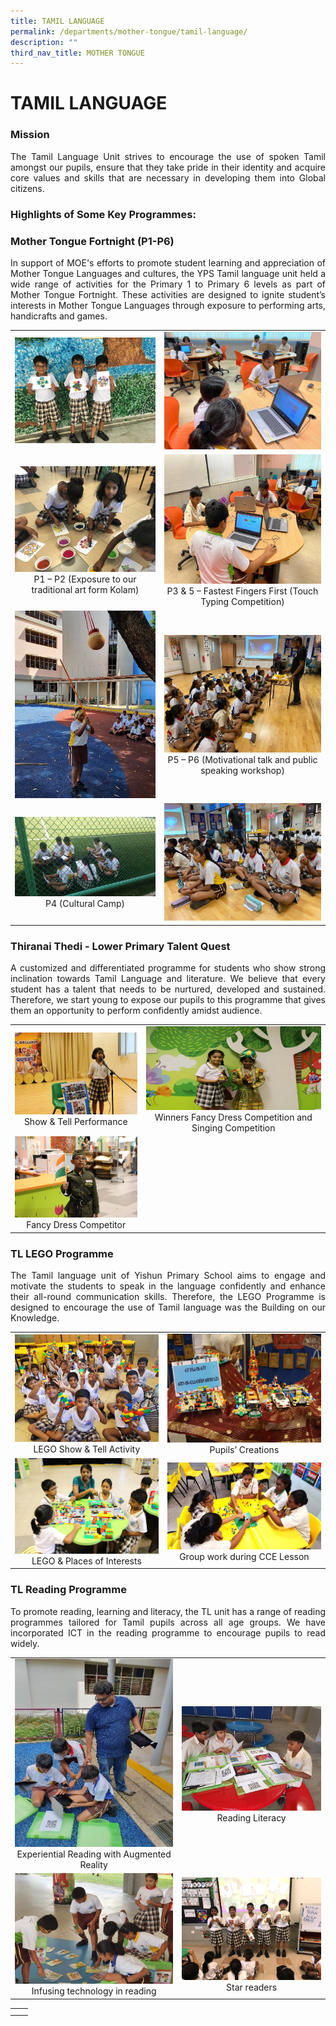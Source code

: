 ```yaml
---
title: TAMIL LANGUAGE
permalink: /departments/mother-tongue/tamil-language/
description: ""
third_nav_title: MOTHER TONGUE
---
```

# TAMIL LANGUAGE

### Mission 

<p style="text-align: justify;">The Tamil Language Unit strives to encourage the use of spoken Tamil amongst our pupils, ensure that they take pride in their identity and acquire core values and skills that are necessary in developing them into Global citizens.  </p>

### Highlights of Some Key Programmes:


### Mother Tongue Fortnight (P1-P6)

<p style="text-align: justify;">In support of MOE's efforts to promote student learning and appreciation of Mother Tongue Languages and cultures, the YPS Tamil language unit held a wide range of activities for the Primary 1 to Primary 6 levels as part of Mother Tongue Fortnight. These activities are designed to ignite student’s interests in Mother Tongue Languages through exposure to performing arts, handicrafts and games.</p>

|   |   |
|:-:|:-:|
|   ![](/images/Departments/MOTHER%20TONGUE/TAMIL%20LANGUAGE/TL_MTF_1.jpg)  |  ![](/images/Departments/MOTHER%20TONGUE/TAMIL%20LANGUAGE/TL_MTF_2.jpg)   |
|   ![](/images/Departments/MOTHER%20TONGUE/TAMIL%20LANGUAGE/TL_MTF_3.jpg)   P1 – P2 (Exposure to our traditional art form Kolam)  |  ![](/images/Departments/MOTHER%20TONGUE/TAMIL%20LANGUAGE/TL_MTF_4.jpg)   P3 & 5 – Fastest Fingers First (Touch Typing Competition)    |
|   ![](/images/Departments/MOTHER%20TONGUE/TAMIL%20LANGUAGE/TL_MTF_5.jpg)    |   ![](/images/Departments/MOTHER%20TONGUE/TAMIL%20LANGUAGE/TL_MTF_6.jpg)   P5 – P6 (Motivational talk and public speaking workshop)  |
|   ![](/images/Departments/MOTHER%20TONGUE/TAMIL%20LANGUAGE/TL_MTF_7.jpg)   P4 (Cultural Camp) |    ![](/images/Departments/MOTHER%20TONGUE/TAMIL%20LANGUAGE/TL_MTF_8.jpg)   |

### Thiranai Thedi - Lower Primary Talent Quest  

<p style="text-align: justify;">A customized and differentiated programme for students who show strong inclination towards Tamil Language and literature. We believe that every student has a talent that needs to be nurtured, developed and sustained. Therefore, we start young to expose our pupils to this programme that gives them an opportunity to perform confidently amidst audience.</p>

|   |   |
|:-:|:-:|
|  ![](/images/Departments/MOTHER%20TONGUE/TAMIL%20LANGUAGE/TL_Talent_Quest_1.jpg)  Show & Tell Performance |  ![](/images/Departments/MOTHER%20TONGUE/TAMIL%20LANGUAGE/TL_Talent_Quest_2.jpg)    Winners Fancy Dress Competition and Singing Competition  |
|  ![](/images/Departments/MOTHER%20TONGUE/TAMIL%20LANGUAGE/TL_Talent_Quest_3.jpg)   Fancy Dress Competitor  |   |

### TL LEGO Programme  

<p style="text-align: justify;">The Tamil language unit of Yishun Primary School aims to engage and motivate the students to speak in the language confidently and enhance their all-round communication skills. Therefore, the LEGO Programme is designed to encourage the use of Tamil language was the Building on our Knowledge.</p>

|   |   |
|:-:|:-:|
|  <img src="/images/Departments/MOTHER%20TONGUE/TAMIL%20LANGUAGE/TL_Lego_Prog_1.jpg" style="width:307px">   LEGO Show & Tell Activity  |  <img src="/images/Departments/MOTHER%20TONGUE/TAMIL%20LANGUAGE/TL_Lego_Prog_2.jpg" style="width:307px">   Pupils’ Creations |
|   <img src="/images/Departments/MOTHER%20TONGUE/TAMIL%20LANGUAGE/TL_Lego_Prog_3.jpg" style="width:307px">  LEGO & Places of Interests |    <img src="/images/Departments/MOTHER%20TONGUE/TAMIL%20LANGUAGE/TL_Lego_Prog_4.jpg" style="width:307px">  Group work during CCE Lesson |


### TL Reading Programme  

<p style="text-align: justify;">To promote reading, learning and literacy, the TL unit has a range of reading programmes tailored for Tamil pupils across all age groups. We have incorporated ICT in the reading programme to encourage pupils to read widely.</p>

|   |   |
|:-:|:-:|
| ![](/images/Departments/MOTHER%20TONGUE/TAMIL%20LANGUAGE/TL_Reading_Prog_1.jpg) Experiential Reading with Augmented Reality |  ![](/images/Departments/MOTHER%20TONGUE/TAMIL%20LANGUAGE/TL_Reading_Prog_2.jpg)   Reading Literacy   |
|  ![](/images/Departments/MOTHER%20TONGUE/TAMIL%20LANGUAGE/TL_Reading_Prog_3.jpg)  Infusing technology in reading |  ![](/images/Departments/MOTHER%20TONGUE/TAMIL%20LANGUAGE/TL_Reading_Prog_4.png)  Star readers  |




|   |   |
|:-:|:-:|
|   |   |
|   |   |